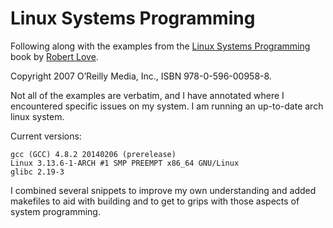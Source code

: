 # Linux Systems Programming

Following along with the examples from the [Linux Systems Programming](http://www.amazon.co.uk/Linux-System-Programming-Talking-Directly/dp/1449339530/)
book by [Robert Love](https://www.rlove.org/).

Copyright 2007 O’Reilly Media, Inc., ISBN 978-0-596-00958-8.

Not all of the examples are verbatim, and I have annotated where I encountered
specific issues on my system. I am running an up-to-date arch linux system.

Current versions:
```
gcc (GCC) 4.8.2 20140206 (prerelease)
Linux 3.13.6-1-ARCH #1 SMP PREEMPT x86_64 GNU/Linux
glibc 2.19-3
```

I combined several snippets to improve my own understanding and added makefiles
to aid with building and to get to grips with those aspects of system
programming.
